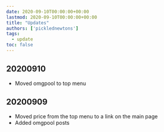 ```yaml
---
date: 2020-09-10T00:00:00+00:00
lastmod: 2020-09-10T00:00:00+00:00
title: "Updates"
authors: ['picklednewtons']
tags:
  - update
toc: false
---
```


## 20200910

* Moved omgpool to top menu

## 20200909

* Moved price from the top menu to a link on the main page
* Added omgpool posts